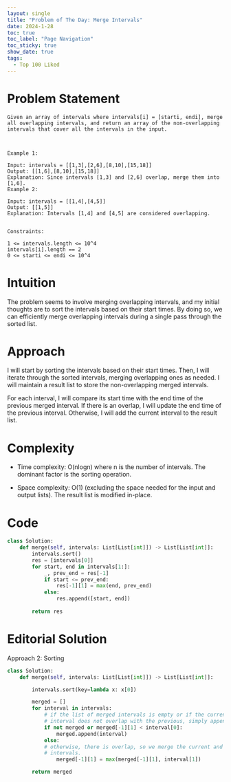 ```yaml
---
layout: single
title: "Problem of The Day: Merge Intervals"
date: 2024-1-28
toc: true
toc_label: "Page Navigation"
toc_sticky: true
show_date: true
tags:
  - Top 100 Liked
---
```

# Problem Statement
```
Given an array of intervals where intervals[i] = [starti, endi], merge all overlapping intervals, and return an array of the non-overlapping intervals that cover all the intervals in the input.

 

Example 1:

Input: intervals = [[1,3],[2,6],[8,10],[15,18]]
Output: [[1,6],[8,10],[15,18]]
Explanation: Since intervals [1,3] and [2,6] overlap, merge them into [1,6].
Example 2:

Input: intervals = [[1,4],[4,5]]
Output: [[1,5]]
Explanation: Intervals [1,4] and [4,5] are considered overlapping.
 

Constraints:

1 <= intervals.length <= 10^4
intervals[i].length == 2
0 <= starti <= endi <= 10^4
```

# Intuition
The problem seems to involve merging overlapping intervals, and my initial thoughts are to sort the intervals based on their start times. By doing so, we can efficiently merge overlapping intervals during a single pass through the sorted list.

# Approach
I will start by sorting the intervals based on their start times. Then, I will iterate through the sorted intervals, merging overlapping ones as needed. I will maintain a result list to store the non-overlapping merged intervals.

For each interval, I will compare its start time with the end time of the previous merged interval. If there is an overlap, I will update the end time of the previous interval. Otherwise, I will add the current interval to the result list.

# Complexity
- Time complexity:
O(nlogn) where n is the number of intervals. The dominant factor is the sorting operation.

- Space complexity:
O(1) (excluding the space needed for the input and output lists). The result list is modified in-place.

# Code
```python
class Solution:
    def merge(self, intervals: List[List[int]]) -> List[List[int]]:
        intervals.sort()
        res = [intervals[0]]
        for start, end in intervals[1:]:
            _, prev_end = res[-1]
            if start <= prev_end:
                res[-1][1] = max(end, prev_end)
            else:
                res.append([start, end])
        
        return res
```

# Editorial Solution
Approach 2: Sorting
```python
class Solution:
    def merge(self, intervals: List[List[int]]) -> List[List[int]]:

        intervals.sort(key=lambda x: x[0])

        merged = []
        for interval in intervals:
            # if the list of merged intervals is empty or if the current
            # interval does not overlap with the previous, simply append it.
            if not merged or merged[-1][1] < interval[0]:
                merged.append(interval)
            else:
            # otherwise, there is overlap, so we merge the current and previous
            # intervals.
                merged[-1][1] = max(merged[-1][1], interval[1])

        return merged
```